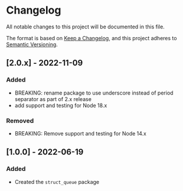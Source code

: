 # Changelog

All notable changes to this project will be documented in this file.

The format is based on [Keep a Changelog](https://keepachangelog.com/en/1.0.0/), and this project adheres to [Semantic Versioning](https://semver.org/spec/v2.0.0.html).

## [2.0.x] - 2022-11-09

### Added

- BREAKING: rename package to use underscore instead of period separator as part of 2.x release
- add support and testing for Node 18.x

### Removed

- BREAKING: Remove support and testing for Node 14.x

## [1.0.0] - 2022-06-19

### Added

- Created the `struct_queue` package
